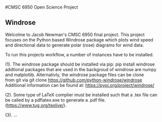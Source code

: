 #CMSC 6950 Open Science Project
## Windrose

Welcolme to Jacob Newman's CMSC 6950 final project. This project focuses on the Python based Windrose package which plots wind speed and directional data to generate polar (rose) diagrams for wind data.

To run this projects workflow, a number of instances have to be installed.

(1). The windrose package should be installed via pip: pip install windrose
     addtional packages that are used in the backgroud of windrose are numpy
     and matplotlib. Alternativly, the windrose package files can be clone  
     from git via git clone https://github.com/python-windrose/windrose
     Additional information can be found at: https://pypi.org/project/windrose/

(2). Some type of LaTeX complier must be installed such that a .tex file can be called
     by a pdflatex.exe to generate a .pdf file. (https://www.tug.org/texlive/).

(3). ...
